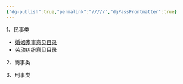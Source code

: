 ```yaml
---
{"dg-publish":true,"permalink":"/////","dgPassFrontmatter":true}
---
```



1、民事类

- [婚姻家事意见目录](婚姻家事意见目录.md)
- [劳动纠纷意见目录](劳动纠纷意见目录.md)

2、商事类

3、刑事类